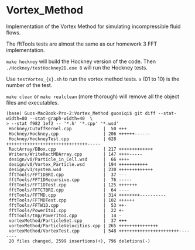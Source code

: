 # Vortex_Method

Implementation of the Vortex Method for simulating incompressible fluid flows.


The fftTools tests are almost the same as our homework 3 FFT implementation.

`make hockney` will build the Hockney version of the code. Then `./Hockney/testHockney2D.exe 8` will run the Hockney tests.

Use `testVortex_{x}.sh` to run the vortex method tests.
`x` (01 to 10) is the number of the test.

`make clean` or `make realclean` (more thorough) will remove all the object files and executables.



```
(base) Guos-MacBook-Pro-2:Vortex_Method guosiqi$ git diff --stat-width=80 --stat-graph-width=40  \
> --stat f982 1ef2 -- '*.h' '*.cpp' '*.wsd'
 Hockney/CutoffKernel.cpp            |  50 +++
 Hockney/Hockney.cpp                 | 206 ++++++------
 Hockney/HockneyTest.cpp             | 628 +++++++++++++++++++++++++++++++-----
 RectArray/DBox.cpp                  | 217 +++++++++++++
 Writers/WriteRectMDArray.cpp        | 147 ++++-----
 design/v0/Particle_in_Cell.wsd      |  66 ++++
 design/v0/Vortex_Particle.wsd       | 194 +++++++++++
 design/v1/system.wsd                | 230 +++++++++++++
 fftTools/FFT1DBRI.cpp               |  37 ---
 fftTools/FFT1DRecursive.cpp         |  76 -----
 fftTools/FFT1DTest.cpp              | 125 +++++++
 fftTools/FFTCTBRI.cpp               |  64 ----
 fftTools/FFTMD.cpp                  | 314 ++++++++----------
 fftTools/FFTMDTest.cpp              | 102 ++++++
 fftTools/FFTW1D.cpp                 |  53 ++-
 fftTools/PowerItoI.cpp              |  22 +-
 fftTools/tmp/PowerItoI.cpp          |  14 -
 vortexMethod/ParticleSet.cpp        |  37 +++
 vortexMethod/ParticleVelocities.cpp | 265 +++++++++++++++
 vortexMethod/VortexTest.cpp         | 548 +++++++++++++++++++++++--------
 20 files changed, 2599 insertions(+), 796 deletions(-)
 ```